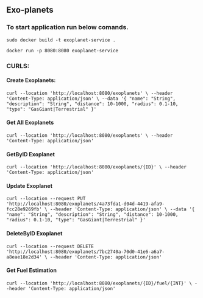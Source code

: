 ## Exo-planets

### To start application run below comands.
`sudo docker build -t exoplanet-service .`

`docker run -p 8080:8080 exoplanet-service`

### CURLS:
#### Create Exoplanets:

`curl --location 'http://localhost:8080/exoplanets' \
--header 'Content-Type: application/json' \
--data '{
  "name": "String",
  "description": "String",
  "distance": 10-1000,
  "radius": 0.1-10,
  "type": "GasGiant|Terrestrial"
}'`

#### Get All Exoplanets
`curl --location 'http://localhost:8080/exoplanets' \
--header 'Content-Type: application/json'`

#### GetByID Exoplanet
`curl --location 'http://localhost:8080/exoplanets/{ID}' \
--header 'Content-Type: application/json'`


#### Update Exoplanet
`curl --location --request PUT 'http://localhost:8080/exoplanets/4a73fda1-d04d-4419-afa9-fcc28e9269fb' \
--header 'Content-Type: application/json' \
--data '{
  "name": "String",
  "description": "String",
  "distance": 10-1000,
  "radius": 0.1-10,
  "type": "GasGiant|Terrestrial"
}'`

#### DeleteByID Exoplanet
`curl --location --request DELETE 'http://localhost:8080/exoplanets/7bc2740a-70d0-41e6-a6a7-a8eae18e2d34' \
--header 'Content-Type: application/json'`


#### Get Fuel Estimation
`curl --location 'http://localhost:8080/exoplanets/{ID}/fuel/{INT}' \
--header 'Content-Type: application/json'`

